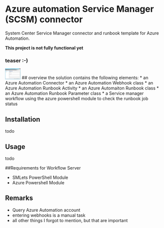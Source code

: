# Azure automation Service Manager (SCSM) connector
System Center Service Manager connector and runbook template for Azure Automation. 

**This project is not fully functional yet**  

### teaser :-)
<img src="https://raw.githubusercontent.com/Stijnc/azure-automation-webhook-scsm-connector/master/Screenshots/AA_Connector3.PNG" alt="Drawing" style="width: 50px;"/>
## overview
the solution contains the following elements:
* an Azure Automation Connector
* an Azure Automation Webhook class
* an Azure Automation Runbook Activity
* an Azure Automaiton Runbook class
* an Azure Automation Runbook Parameter class
* a Service manager workflow using the azure powershell module to check the runbook job status 

## Installation
todo

## Usage
todo


##Requirements for Workflow Server 
* SMLets PowerShell Module
* Azure Powershell Module

## Remarks
* Query Azure Automation account
* entering webhooks is a manual task
* all other things I forgot to mention, but that are important
